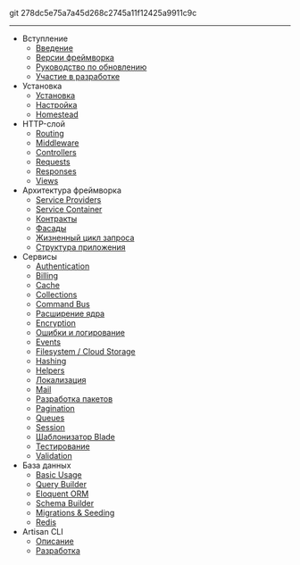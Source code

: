 git 278dc5e75a7a45d268c2745a11f12425a9911c9c

---
- Вступление
    - [Введение](/docs/master/introduction)
    - [Версии фреймворка](/docs/master/releases)
    - [Руководство по обновлению](/docs/master/upgrade)
    - [Участие в разработке](/docs/master/contributions)
- Установка
    - [Установка](/docs/master/installation)
    - [Настройка](/docs/master/configuration)
    - [Homestead](/docs/master/homestead)
- HTTP-слой
    - [Routing](/docs/master/routing)
    - [Middleware](/docs/master/middleware)
    - [Controllers](/docs/master/controllers)
    - [Requests](/docs/master/requests)
    - [Responses](/docs/master/responses)
    - [Views](/docs/master/views)
- Архитектура фреймворка
    - [Service Providers](/docs/master/providers)
    - [Service Container](/docs/master/container)
    - [Контракты](/docs/master/contracts)
    - [Фасады](/docs/master/facades)
    - [Жизненный цикл запроса](/docs/master/lifecycle)
    - [Структура приложения](/docs/master/structure)    
- Сервисы
    - [Authentication](/docs/master/authentication)
    - [Billing](/docs/master/billing)
    - [Cache](/docs/master/cache)
    - [Collections](/docs/master/collections)
    - [Command Bus](/docs/master/bus)
    - [Расширение ядра](/docs/master/extending)
    - [Encryption](/docs/master/encryption)
    - [Ошибки и логирование](/docs/master/errors)
    - [Events](/docs/master/events)
    - [Filesystem / Cloud Storage](/docs/master/filesystem)
    - [Hashing](/docs/master/hashing)
    - [Helpers](/docs/master/helpers)
    - [Локализация](/docs/master/localization)
    - [Mail](/docs/master/mail)
    - [Разработка пакетов](/docs/master/packages)
    - [Pagination](/docs/master/pagination)
    - [Queues](/docs/master/queues)
    - [Session](/docs/master/session)
    - [Шаблонизатор Blade](/docs/master/templates)
    - [Тестирование](/docs/master/testing)
    - [Validation](/docs/master/validation)
- База данных
    - [Basic Usage](/docs/master/database)
    - [Query Builder](/docs/master/queries)
    - [Eloquent ORM](/docs/master/eloquent)
    - [Schema Builder](/docs/master/schema)
    - [Migrations & Seeding](/docs/master/migrations)
    - [Redis](/docs/master/redis)
- Artisan CLI
    - [Описание](/docs/master/artisan)
    - [Разработка](/docs/master/commands)
